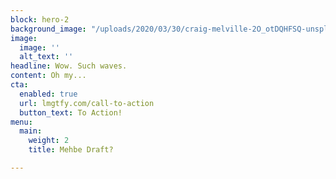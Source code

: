 ```yaml
---
block: hero-2
background_image: "/uploads/2020/03/30/craig-melville-2O_otDQHFSQ-unsplash.jpg"
image:
  image: ''
  alt_text: ''
headline: Wow. Such waves.
content: Oh my...
cta:
  enabled: true
  url: lmgtfy.com/call-to-action
  button_text: To Action!
menu:
  main:
    weight: 2
    title: Mehbe Draft?

---
```

